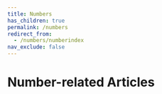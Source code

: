 ```yaml
---
title: Numbers
has_children: true
permalink: /numbers
redirect_from:
  - /numbers/numberindex
nav_exclude: false
---
```


# Number-related Articles
